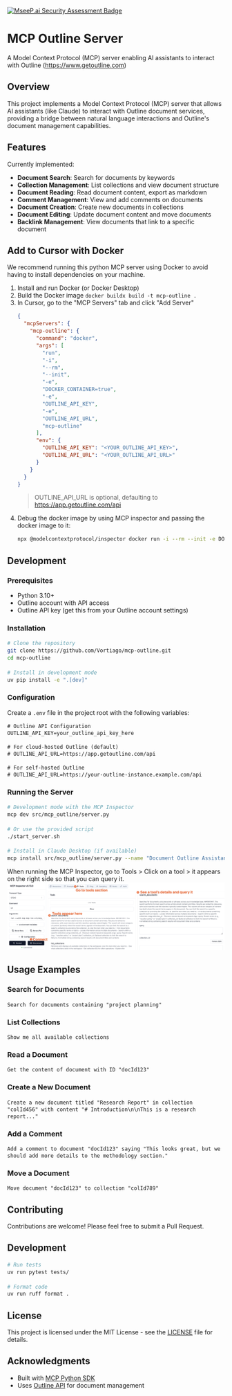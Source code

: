 [![MseeP.ai Security Assessment Badge](https://mseep.net/pr/vortiago-mcp-outline-badge.png)](https://mseep.ai/app/vortiago-mcp-outline)

# MCP Outline Server

A Model Context Protocol (MCP) server enabling AI assistants to interact with Outline (https://www.getoutline.com)

## Overview

This project implements a Model Context Protocol (MCP) server that allows AI assistants (like Claude) to interact with Outline document services, providing a bridge between natural language interactions and Outline's document management capabilities.

## Features

Currently implemented:

- **Document Search**: Search for documents by keywords
- **Collection Management**: List collections and view document structure
- **Document Reading**: Read document content, export as markdown
- **Comment Management**: View and add comments on documents
- **Document Creation**: Create new documents in collections
- **Document Editing**: Update document content and move documents
- **Backlink Management**: View documents that link to a specific document

## Add to Cursor with Docker

We recommend running this python MCP server using Docker to avoid having to install dependencies on your machine.

1. Install and run Docker (or Docker Desktop)
2. Build the Docker image `docker buildx build -t mcp-outline .`
3. In Cursor, go to the "MCP Servers" tab and click "Add Server"
   ```json
   {
     "mcpServers": {
       "mcp-outline": {
         "command": "docker",
         "args": [
           "run",
           "-i",
           "--rm",
           "--init",
           "-e",
           "DOCKER_CONTAINER=true",
           "-e",
           "OUTLINE_API_KEY",
           "-e",
           "OUTLINE_API_URL",
           "mcp-outline"
         ],
         "env": {
           "OUTLINE_API_KEY": "<YOUR_OUTLINE_API_KEY>",
           "OUTLINE_API_URL": "<YOUR_OUTLINE_API_URL>"
         }
       }
     }
   }
   ```
   > OUTLINE_API_URL is optional, defaulting to https://app.getoutline.com/api
4. Debug the docker image by using MCP inspector and passing the docker image to it:
   ```bash
   npx @modelcontextprotocol/inspector docker run -i --rm --init -e DOCKER_CONTAINER=true --env-file .env mcp-outline
   ```

## Development

### Prerequisites

- Python 3.10+
- Outline account with API access
- Outline API key (get this from your Outline account settings)

### Installation

```bash
# Clone the repository
git clone https://github.com/Vortiago/mcp-outline.git
cd mcp-outline

# Install in development mode
uv pip install -e ".[dev]"
```

### Configuration

Create a `.env` file in the project root with the following variables:

```
# Outline API Configuration
OUTLINE_API_KEY=your_outline_api_key_here

# For cloud-hosted Outline (default)
# OUTLINE_API_URL=https://app.getoutline.com/api

# For self-hosted Outline
# OUTLINE_API_URL=https://your-outline-instance.example.com/api
```

### Running the Server

```bash
# Development mode with the MCP Inspector
mcp dev src/mcp_outline/server.py

# Or use the provided script
./start_server.sh

# Install in Claude Desktop (if available)
mcp install src/mcp_outline/server.py --name "Document Outline Assistant"
```

When running the MCP Inspector, go to Tools > Click on a tool > it appears on the right side so that you can query it.
![MCP Inspector](./docs/mcp_inspector_guide.png)

## Usage Examples

### Search for Documents

```
Search for documents containing "project planning"
```

### List Collections

```
Show me all available collections
```

### Read a Document

```
Get the content of document with ID "docId123"
```

### Create a New Document

```
Create a new document titled "Research Report" in collection "colId456" with content "# Introduction\n\nThis is a research report..."
```

### Add a Comment

```
Add a comment to document "docId123" saying "This looks great, but we should add more details to the methodology section."
```

### Move a Document

```
Move document "docId123" to collection "colId789"
```

## Contributing

Contributions are welcome! Please feel free to submit a Pull Request.

## Development

```bash
# Run tests
uv run pytest tests/

# Format code
uv run ruff format .
```

## License

This project is licensed under the MIT License - see the [LICENSE](LICENSE) file for details.

## Acknowledgments

- Built with [MCP Python SDK](https://github.com/modelcontextprotocol/python-sdk)
- Uses [Outline API](https://getoutline.com) for document management
